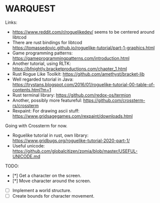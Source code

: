 # WARQUEST

Links:
* https://www.reddit.com/r/roguelikedev/ seems to be centered around libtcod
* There are rust bindings for libtcod https://tomassedovic.github.io/roguelike-tutorial/part-1-graphics.html
* Game programming patterns: https://gameprogrammingpatterns.com/introduction.html
* Another tutorial, using RLTK: https://bfnightly.bracketproductions.com/chapter_1.html
* Rust Rogue Like Toolkit: https://github.com/amethyst/bracket-lib
* Well regarded tutorial in Java: https://trystans.blogspot.com/2016/01/roguelike-tutorial-00-table-of-contents.html?m=1
* Rust terminal library: https://github.com/redox-os/termion
* Another, possibly more featureful: https://github.com/crossterm-rs/crossterm
* Rexpaint: For drawing ascii stuff: https://www.gridsagegames.com/rexpaint/downloads.html

Going with Crossterm for now.

* Roguelike tutorial in rust, own library: https://www.gridbugs.org/roguelike-tutorial-2020-part-1/
* Useful unicode: https://github.com/globalcitizen/zomia/blob/master/USEFUL-UNICODE.md


TODO:
  - [*] Get a character on the screen.
  - [*] Move character around the screen.
  - [ ] Implement a world structure.
  - [ ] Create bounds for character movement.
